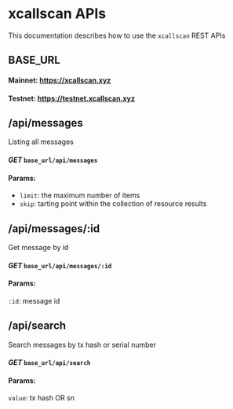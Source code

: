 # xcallscan APIs

This documentation describes how to use the `xcallscan` REST APIs

## BASE_URL

#### Mainnet: https://xcallscan.xyz
#### Testnet: https://testnet.xcallscan.xyz

## /api/messages

Listing all messages 

#### *GET* `base_url/api/messages`

#### Params:

- `limit`: the maximum number of items
- `skip`: tarting point within the collection of resource results


## /api/messages/:id

Get message by id

#### *GET* `base_url/api/messages/:id`

#### Params:

`:id`: message id


## /api/search

Search messages by tx hash or serial number

#### *GET* `base_url/api/search`

#### Params:

`value`: tx hash OR sn
